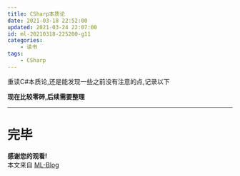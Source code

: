 ```yaml
---
title: CSharp本质论
date: 2021-03-18 22:52:00
updated: 2021-03-24 22:07:00
id: ml-20210318-225200-g11
categories:
	- 读书
tags: 
	- CSharp
---
```


重读C#本质论,还是能发现一些之前没有注意的点,记录以下

**现在比较零碎,后续需要整理**

<!--more-->

---




# 完毕

**感谢您的观看!**  
本文来自 [ML-Blog][ML-Blog_Link]

<!-- 图片 -->



<!-- 链接 -->



<!-- 水印 -->
[ML-Blog_Link]:https://userminghaoli.github.io/ "我的博客"
